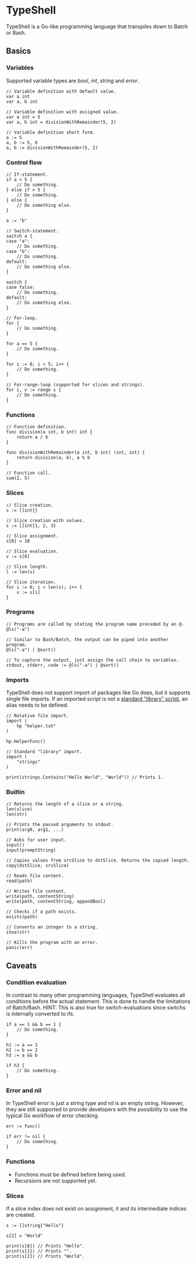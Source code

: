 # TypeShell
TypeShell is a Go-like programming language that transpiles down to Batch or Bash.

## Basics
### Variables
Supported variable types are *bool*, *int*, *string* and *error*.

```golang
// Variable definition with default value.
var a int
var a, b int
```

```golang
// Variable definition with assigned value.
var a int = 5
var a, b int = divisionWithRemainder(5, 2)
```

```golang
// Variable definition short form.
a := 5
a, b := 5, 6
a, b := divisionWithRemainder(5, 2)
```

### Control flow
```golang
// If-statement.
if a < 5 {
    // Do something.
} else if > 5 {
    // Do something.
} else {
    // Do something else.
}
```

```golang
a := "b"

// Switch-statement.
switch a {
case "a":
    // Do something.
case "b":
    // Do something.
default:
    // Do something else.
}

switch {
case false:
    // Do something.
default:
    // Do something else.
}
```

```golang
// For-loop.
for {
    // Do something.
}

for a == 5 {
    // Do something.
}

for i := 0; i < 5; i++ {
    // Do something.
}

// For-range-loop (supported for slices and strings).
for i, v := range s {
    // Do something.
}
```

### Functions
```golang
// Function definition.
func division(a int, b int) int {
    return a / b
}

func divisionWithRemainder(a int, b int) (int, int) {
    return division(a, b), a % b
}
```

```golang
// Function call.
sum(2, 5)
```

### Slices
```golang
// Slice creation.
s := []int{}
```

```golang
// Slice creation with values.
s := []int{1, 2, 3}
```

```golang
// Slice assignment.
s[0] = 10
```

```golang
// Slice evaluation.
v := s[0]
```

```golang
// Slice length.
l := len(s)
```

```golang
// Slice iteration.
for i := 0; i < len(s); i++ {
    v := s[i]
}
```

### Programs
```golang
// Programs are called by stating the program name preceded by an @.
@ls("-a")
```

```golang
// Similar to Bash/Batch, the output can be piped into another program.
@ls("-a") | @sort()
```

```golang
// To capture the output, just assign the call chain to variables.
stdout, stderr, code := @ls("-a") | @sort()
```

### Imports
TypeShell does not support import of packages like Go does, but it supports single file imports. If an imported script is not a [standard "library" script](https://github.com/monstermichl/TypeShell/tree/main/std), an alias needs to be defined.

```golang
// Relative file import.
import (
    hp "helper.tsh"
)

hp.HelperFunc()
```

```golang
// Standard "library" import.
import (
    "strings"
)

print(strings.Contains("Hello World", "World")) // Prints 1.
```

### Builtin
```golang
// Returns the length of a slice or a string.
len(slice)
len(str)
```

```golang
// Prints the passed arguments to stdout.
print(arg0, arg1, ...)
```

```golang
// Asks for user input.
input()
input(promptString)
```

```golang
// Copies values from srcSlice to dstSlice. Returns the copied length.
copy(dstSlice, srcSlice)
```

```golang
// Reads file content.
read(path)
```

```golang
// Writes file content.
write(path, contentString)
write(path, contentString, appendBool)
```

```golang
// Checks if a path exists.
exists(path)
```

```golang
// Converts an integer to a string.
itoa(str)
```

```golang
// Kills the program with an error.
panic(err)
```

## Caveats
### Condition evaluation
In contrast to many other programming languages, TypeShell evaluates all conditions before the actual statement. This is done to handle the limitations of Batch/Bash. HINT: This is also true for switch-evaluations since switchs is internally converted to ifs.

```golang
if a == 1 && b == 1 {
    // Do something.
}
```

```golang
h1 := a == 1
h2 := b == 2
h3 := a && b

if h3 {
    // Do something.
}
```

### Error and nil
In TypeShell error is just a string type and nil is an empty string. However, they are still supported to provide developers with the possibility to use the typical Go workflow of error checking.

```golang
err := func()

if err != nil {
    // Do something.
}
```

### Functions
- Functions must be defined before being used.
- Recursions are not supported yet.

### Slices
If a slice index does not exist on assignment, it and its intermediate indices are created.
```golang
s := []string{"Hello"}

s[2] = "World"

print(s[0]) // Prints "Hello".
print(s[1]) // Prints "".
print(s[2]) // Prints "World".
```
